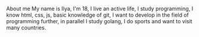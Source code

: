 About me
My name is Ilya, I'm 18, I live an active life, I study programming, I know html, css, js, basic knowledge of git, I want to develop in the field of programming further, in parallel I study golang, I do sports and want to visit many countries.
